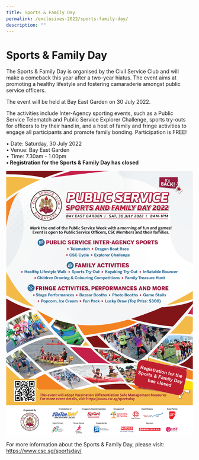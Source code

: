 ```yaml
---
title: Sports & Family Day
permalink: /exclusives-2022/sports-family-day/
description: ""
---
```


# Sports & Family Day

The Sports & Family Day is organised by the Civil Service Club and will make a comeback this year after a two-year hiatus. The event aims at promoting a healthy lifestyle and fostering camaraderie amongst public service officers.

The event will be held at Bay East Garden  on 30 July 2022.

The activities include Inter-Agency sporting events, such as a Public Service Telematch and Public Service Explorer Challenge, sports try-outs for officers to try their hand in, and a host of family and fringe activities to engage all participants and promote family bonding. Participation is FREE!

• Date: Saturday, 30 July 2022 <br>
• Venue: Bay East Garden<br>
• Time: 7.30am - 1.00pm<br>
**• Registration for the Sports & Family Day has closed <br>**

 ![](/images/Poster_FINAL-Correcton_FINAL.png)

For more information about the Sports & Family Day, please visit:
<a href="https://www.csc.sg/sportsday/">https://www.csc.sg/sportsday/</a> <br>